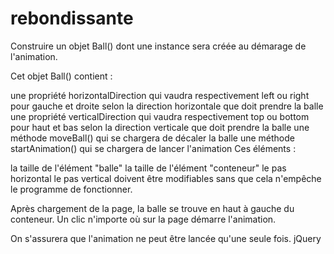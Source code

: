 # rebondissante

Construire un objet Ball() dont une instance sera créée au démarage de l'animation.

Cet objet Ball() contient :

une propriété horizontalDirection qui vaudra respectivement left ou right pour gauche et droite selon la direction horizontale que doit prendre la balle
une propriété verticalDirection qui vaudra respectivement top ou bottom pour haut et bas selon la direction verticale que doit prendre la balle
une méthode moveBall() qui se chargera de décaler la balle
une méthode startAnimation() qui se chargera de lancer l'animation
Ces éléments :

la taille de l'élément "balle"
la taille de l'élément "conteneur"
le pas horizontal
le pas vertical
doivent être modifiables sans que cela n'empêche le programme de fonctionner.

Après chargement de la page, la balle se trouve en haut à gauche du conteneur. Un clic n'importe où sur la page démarre l'animation.

On s'assurera que l'animation ne peut être lancée qu'une seule fois.
jQuery 



